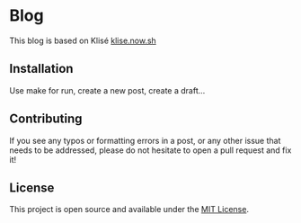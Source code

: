 # Blog 

This blog is based on Klisé <a href="https://klise.now.sh" target="_blank">klise.now.sh</a>

## Installation

Use make for run, create a new post, create a draft...

## Contributing

If you see any typos or formatting errors in a post, or any other issue that needs to be addressed, please do not hesitate to open a pull request and fix it!

## License

This project is open source and available under the [MIT License](LICENSE).
